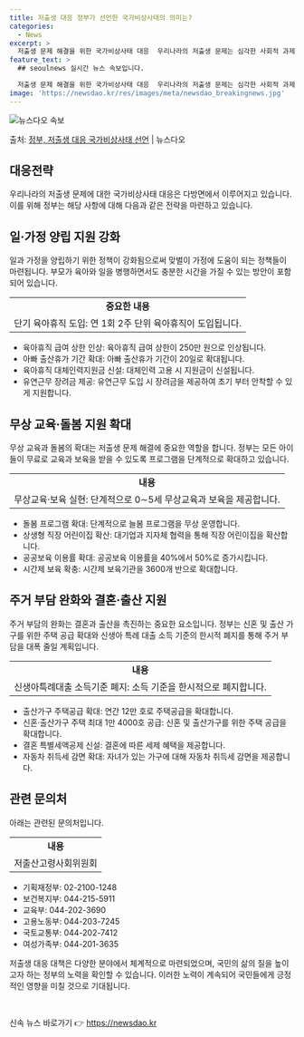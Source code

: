 ```yaml
---
title: 저출생 대응 정부가 선언한 국가비상사태의 의미는?
categories:
  - News
excerpt: >
  저출생 문제 해결을 위한 국가비상사태 대응  우리나라의 저출생 문제는 심각한 사회적 과제로 대두되고 있습니다…
feature_text: >
  ## seoulnews 실시간 뉴스 속보입니다.

  저출생 문제 해결을 위한 국가비상사태 대응  우리나라의 저출생 문제는 심각한 사회적 과제로 대두되고 있습니다…
image: 'https://newsdao.kr/res/images/meta/newsdao_breakingnews.jpg'
---
```


![뉴스다오 속보](https://newsdao.kr/res/images/meta/newsdao_breakingnews.jpg)

<p>출처: <a href="https://newsdao.kr/4323" rel="dofollow">정부, 저출생 대응 국가비상사태 선언</a> | 뉴스다오</p>

<h2 data-ke-size="size26">대응전략</h2>
<p data-ke-size="size16">우리나라의 저출생 문제에 대한 국가비상사태 대응은 다방면에서 이루어지고 있습니다. 이를 위해 정부는 해당 사항에 대해 다음과 같은 전략을 마련하고 있습니다.</p>

<h2 data-ke-size="size24">일·가정 양립 지원 강화</h2>
<p data-ke-size="size16">일과 가정을 양립하기 위한 정책이 강화됨으로써 맞벌이 가정에 도움이 되는 정책들이 마련됩니다. 부모가 육아와 일을 병행하면서도 충분한 시간을 가질 수 있는 방안이 포함되어 있습니다.</p>

<table>
  <tr>
    <td style="text-align: center; height: 17px;"><b>중요한 내용</b></td>
  </tr>
  <tr>
    <td>단기 육아휴직 도입: 연 1회 2주 단위 육아휴직이 도입됩니다.</td>
  </tr>
</table>
<ul>
  <li>육아휴직 급여 상한 인상: 육아휴직 급여 상한이 250만 원으로 인상됩니다.</li>
  <li>아빠 출산휴가 기간 확대: 아빠 출산휴가 기간이 20일로 확대됩니다.</li>
  <li>육아휴직 대체인력지원금 신설: 대체인력 고용 시 지원금이 신설됩니다.</li>
  <li>유연근무 장려금 제공: 유연근무 도입 시 장려금을 제공하여 초기 부터 안착할 수 있게 지원합니다.</li>
</ul>

<h2 data-ke-size="size24">무상 교육·돌봄 지원 확대</h2>
<p data-ke-size="size16">무상 교육과 돌봄의 확대는 저출생 문제 해결에 중요한 역할을 합니다. 정부는 모든 아이들이 무료로 교육과 보육을 받을 수 있도록 프로그램을 단계적으로 확대하고 있습니다.</p>

<table>
  <tr>
    <td style="text-align: center; height: 17px;"><b>내용</b></td>
  </tr>
  <tr>
    <td>무상교육·보육 실현: 단계적으로 0∼5세 무상교육과 보육을 제공합니다.</td>
  </tr>
</table>
<ul>
  <li>돌봄 프로그램 확대: 단계적으로 늘봄 프로그램을 무상 운영합니다.</li>
  <li>상생형 직장 어린이집 확산: 대기업과 지자체 협력을 통해 직장 어린이집을 확산합니다.</li>
  <li>공공보육 이용률 확대: 공공보육 이용률을 40%에서 50%로 증가시킵니다.</li>
  <li>시간제 보육 확충: 시간제 보육기관을 3600개 반으로 확대합니다.</li>
</ul>

<h2 data-ke-size="size24">주거 부담 완화와 결혼·출산 지원</h2>
<p data-ke-size="size16">주거 부담의 완화는 결혼과 출산을 촉진하는 중요한 요소입니다. 정부는 신혼 및 출산 가구를 위한 주택 공급 확대와 신생아 특례 대출 소득 기준의 한시적 폐지를 통해 주거 부담을 대폭 줄일 계획입니다.</p>

<table>
  <tr>
    <td style="text-align: center; height: 17px;"><b>내용</b></td>
  </tr>
  <tr>
    <td>신생아특례대출 소득기준 폐지: 소득 기준을 한시적으로 폐지합니다.</td>
  </tr>
</table>
<ul>
  <li>출산가구 주택공급 확대: 연간 12만 호로 주택공급을 확대합니다.</li>
  <li>신혼·출산가구 주택 최대 1만 4000호 공급: 신혼 및 출산가구를 위한 주택 공급을 확대합니다.</li>
  <li>결혼 특별세액공제 신설: 결혼에 따른 세제 혜택을 제공합니다.</li>
  <li>자동차 취득세 감면 확대: 자녀가 있는 가구에 대해 자동차 취득세 감면을 제공합니다.</li>
</ul>

<h2 data-ke-size="size24">관련 문의처</h2>
<p data-ke-size="size16">아래는 관련된 문의처입니다.</p>
<table>
  <tr>
    <td style="text-align: center; height: 17px;"><b>내용</b></td>
  </tr>
  <tr>
    <td>저출산고령사회위원회</td>
  </tr>
</table>
<ul>
  <li>기획재정부: 02-2100-1248</li>
  <li>보건복지부: 044-215-5911</li>
  <li>교육부: 044-202-3690</li>
  <li>고용노동부: 044-203-7245</li>
  <li>국토교통부: 044-202-7412</li>
  <li>여성가족부: 044-201-3635</li>
</ul>

<p data-ke-size="size16">저출생 대응 대책은 다양한 분야에서 체계적으로 마련되었으며, 국민의 삶의 질을 높이고자 하는 정부의 노력을 확인할 수 있습니다. 이러한 노력이 계속되어 국민들에게 긍정적인 영향을 미칠 것으로 기대됩니다.</p>
<p data-ke-size="size16">&nbsp;</p> 

신속 뉴스 바로가기 👉 <a href="https://newsdao.kr" rel="dofollow">https://newsdao.kr</a>


